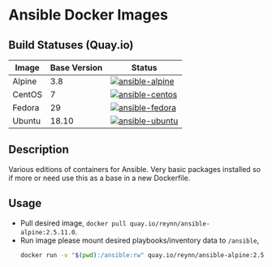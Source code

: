 # Ansible Docker Images

## Build Statuses (Quay.io)

| Image   | Base Version  | Status |
|---------|---------------|--------|
| Alpine  | 3.8           | [![ansible-alpine](https://quay.io/repository/reynn/ansible-alpine/status "ansible-alpine")](https://quay.io/repository/reynn/ansible-alpine) |
| CentOS  | 7             | [![ansible-centos](https://quay.io/repository/reynn/ansible-centos/status "ansible-centos")](https://quay.io/repository/reynn/ansible-centos) |
| Fedora  | 29            | [![ansible-fedora](https://quay.io/repository/reynn/ansible-fedora/status "ansible-fedora")](https://quay.io/repository/reynn/ansible-fedora) |
| Ubuntu  | 18.10         | [![ansible-ubuntu](https://quay.io/repository/reynn/ansible-ubuntu/status "ansible-ubuntu")](https://quay.io/repository/reynn/ansible-ubuntu) |

## Description

Various editions of containers for Ansible. Very basic packages installed so if more or need use this as a base in a new Dockerfile.

## Usage

* Pull desired image, `docker pull quay.io/reynn/ansible-alpine:2.5.11.0`.
* Run image please mount desired playbooks/inventory data to `/ansible`,
  ```bash
  docker run -v "$(pwd):/ansible:rw" quay.io/reynn/ansible-alpine:2.5.11.0 -i inventories/hosts.yml playbooks/docker-host.yml
  ```
